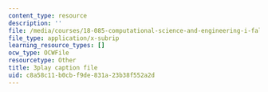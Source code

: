 ```yaml
---
content_type: resource
description: ''
file: /media/courses/18-085-computational-science-and-engineering-i-fall-2008/c8a58c11b0cbf9de831a23b38f552a2d_pN7zitwRq58.srt
file_type: application/x-subrip
learning_resource_types: []
ocw_type: OCWFile
resourcetype: Other
title: 3play caption file
uid: c8a58c11-b0cb-f9de-831a-23b38f552a2d
---
```

